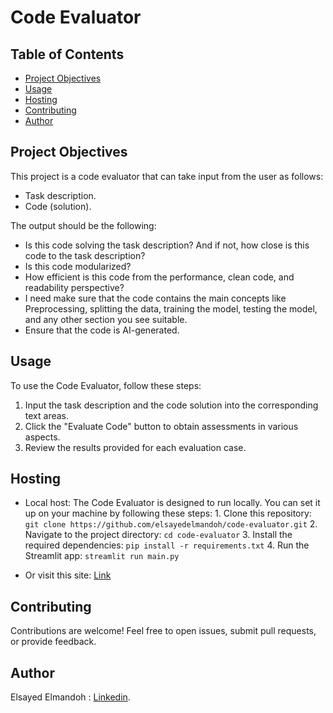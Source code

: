 # Code Evaluator

## Table of Contents
- [Project Objectives](#project-objectives)
- [Usage](#usage)
- [Hosting](#hosting)
- [Contributing](#contributing)
- [Author](#author)

## Project Objectives
This project is a code evaluator that can take input from the user as follows:

- Task description.
- Code (solution).
  
The output should be the following:

- Is this code solving the task description? And if not, how close is this code to the task description?
- Is this code modularized?
- How efficient is this code from the performance, clean code, and readability perspective?
- I need make sure that the code contains the main concepts like Preprocessing, splitting the data, training the model, testing the model, and any other section you see suitable.
- Ensure that the code is AI-generated.

## Usage
To use the Code Evaluator, follow these steps:
1. Input the task description and the code solution into the corresponding text areas.
2. Click the "Evaluate Code" button to obtain assessments in various aspects.
3. Review the results provided for each evaluation case.

## Hosting
- Local host:
        The Code Evaluator is designed to run locally. You can set it up on your machine by following these steps:
        1. Clone this repository: `git clone https://github.com/elsayedelmandoh/code-evaluator.git`
        2. Navigate to the project directory: `cd code-evaluator`
        3. Install the required dependencies: `pip install -r requirements.txt`
        4. Run the Streamlit app: `streamlit run main.py`
   
- Or visit this site:
        [Link](https://code-evaluator-aypzh9o5p2xmsbmeepj8d7.streamlit.app/)

## Contributing
  Contributions are welcome! Feel free to open issues, submit pull requests, or provide feedback.

## Author
  Elsayed Elmandoh : [Linkedin](https://www.linkedin.com/in/elsayed-elmandoh-77544428a/).

